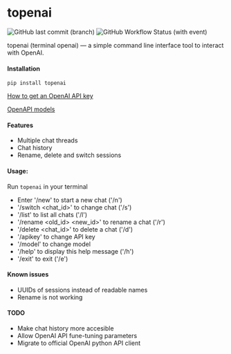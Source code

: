 # topenai
![GitHub last commit (branch)](https://img.shields.io/github/last-commit/vladzima/topenai/master) ![GitHub Workflow Status (with event)](https://img.shields.io/github/actions/workflow/status/vladzima/topenai/release.yml)

topenai (terminal openai) — a simple command line interface tool to interact with OpenAI.

#### Installation

`pip install topenai`

[How to get an OpenAI API key](https://help.openai.com/en/articles/4936850-where-do-i-find-my-api-key)


[OpenAPI models](https://platform.openai.com/docs/models)

#### Features

- Multiple chat threads
- Chat history
- Rename, delete and switch sessions


#### Usage:
Run `topenai` in your terminal

- Enter '/new' to start a new chat ('/n')
- '/switch <chat_id>' to change chat ('/s')
- '/list' to list all chats ('/l')
- '/rename <old_id> <new_id>' to rename a chat ('/r')
- '/delete <chat_id>' to delete a chat ('/d')
- '/apikey' to change API key
- '/model' to change model
- '/help' to display this help message ('/h')
- '/exit' to exit ('/e')

#### Known issues
- UUIDs of sessions instead of readable names
- Rename is not working

#### TODO
- Make chat history more accesible
- Allow OpenAI API fune-tuning parameters
- Migrate to official OpenAI python API client